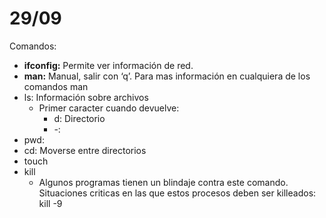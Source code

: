 # 29/09

Comandos:

- **ifconfig:** Permite ver información de red.
- **man:** Manual, salir con ‘q’. Para mas información en cualquiera de los comandos man <comando>
- ls: Información sobre archivos
    - Primer caracter cuando devuelve:
        - d: Directorio
        - -:
- pwd:
- cd: Moverse entre directorios
- touch
- kill
    - Algunos programas tienen un blindaje contra este comando. Situaciones criticas en las que estos procesos deben ser killeados: kill -9